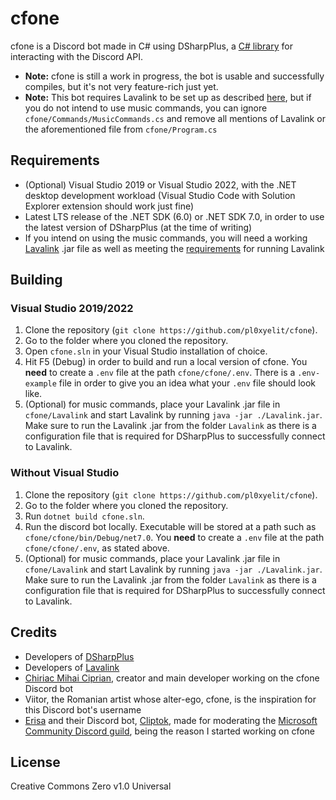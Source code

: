 # cfone
cfone is a Discord bot made in C# using DSharpPlus, a [C# library](https://github.com/DSharpPlus/DSharpPlus) for interacting with the Discord API. 

* **Note:** cfone is still a work in progress, the bot is usable and successfully compiles, but it's not very feature-rich just yet.
* **Note:** This bot requires Lavalink to be set up as described [here](https://dsharpplus.github.io/articles/audio/lavalink/setup.html), but if you do not intend to use music commands, you can ignore `cfone/Commands/MusicCommands.cs` and remove all mentions of Lavalink or the aforementioned file from `cfone/Program.cs`

## Requirements
* (Optional) Visual Studio 2019 or Visual Studio 2022, with the .NET desktop development workload (Visual Studio Code with Solution Explorer extension should work just fine)
* Latest LTS release of the .NET SDK (6.0) or .NET SDK 7.0, in order to use the latest version of DSharpPlus (at the time of writing)
* If you intend on using the music commands, you will need a working [Lavalink](https://github.com/freyacodes/Lavalink/releases) .jar file as well as meeting the [requirements](https://github.com/freyacodes/Lavalink#requirements) for running Lavalink

## Building 

### Visual Studio 2019/2022
1. Clone the repository (`git clone https://github.com/pl0xyelit/cfone`).
2. Go to the folder where you cloned the repository.
3. Open `cfone.sln` in your Visual Studio installation of choice.
4. Hit F5 (Debug) in order to build and run a local version of cfone. You **need** to create a `.env` file at the path `cfone/cfone/.env`. There is a `.env-example` file in order to give you an idea what your `.env` file should look like.
5. (Optional) for music commands, place your Lavalink .jar file in `cfone/Lavalink` and start Lavalink by running `java -jar ./Lavalink.jar`. Make sure to run the Lavalink .jar from the folder `Lavalink` as there is a configuration file that is required for DSharpPlus to successfully connect to Lavalink. 

### Without Visual Studio
1. Clone the repository (`git clone https://github.com/pl0xyelit/cfone`).
2. Go to the folder where you cloned the repository.
3. Run `dotnet build cfone.sln`.
4. Run the discord bot locally. Executable will be stored at a path such as `cfone/cfone/bin/Debug/net7.0`. You **need** to create a `.env` file at the path `cfone/cfone/.env`, as stated above.
5. (Optional) for music commands, place your Lavalink .jar file in `cfone/Lavalink` and start Lavalink by running `java -jar ./Lavalink.jar`. Make sure to run the Lavalink .jar from the folder `Lavalink` as there is a configuration file that is required for DSharpPlus to successfully connect to Lavalink. 

## Credits
* Developers of [DSharpPlus](https://github.com/DSharpPlus/DSharpPlus)
* Developers of [Lavalink](https://github.com/freyacodes/Lavalink)
* [Chiriac Mihai Ciprian](https://github.com/pl0xyelit), creator and main developer working on the cfone Discord bot
* Viitor, the Romanian artist whose alter-ego, cfone, is the inspiration for this Discord bot's username
* [Erisa](https://github.com/Erisa) and their Discord bot, [Cliptok](https://github.com/Erisa/Cliptok), made for moderating the [Microsoft Community Discord guild](https://discord.gg/microsoft), being the reason I started working on cfone

## License
Creative Commons Zero v1.0 Universal
